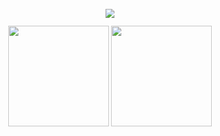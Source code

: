 <p align="center">
  <img src="https://hits.seeyoufarm.com/api/count/incr/badge.svg?url=https%3A%2F%2Fgithub.com%2Fhg316&count_bg=%2379C83D&title_bg=%23555555&icon=&icon_color=%23E7E7E7&title=hits&edge_flat=false" />
</p>


<p align="center">
  <img height="180em" src="https://github-readme-stats.vercel.app/api?username=hg316&show_icons=true&theme=radical" />
  <img height="180em" src="https://github-readme-stats.vercel.app/api/top-langs/?username=hg316&layout=compact&show_icons=true&theme=radical" />
</p>
